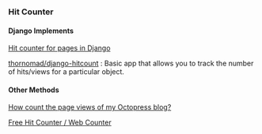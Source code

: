 ### Hit Counter 

#### Django Implements

[Hit counter for pages in Django](http://stackoverflow.com/questions/3410210/hit-counter-for-pages-in-django)

[thornomad/django-hitcount](https://github.com/thornomad/django-hitcount) : Basic app that allows you to track the number of hits/views for a particular object.

#### Other Methods

[How count the page views of my Octopress blog?](http://stackoverflow.com/questions/15957976/how-count-the-page-views-of-my-octopress-blog)

[Free Hit Counter / Web Counter](http://statcounter.com/free-hit-counter/)
